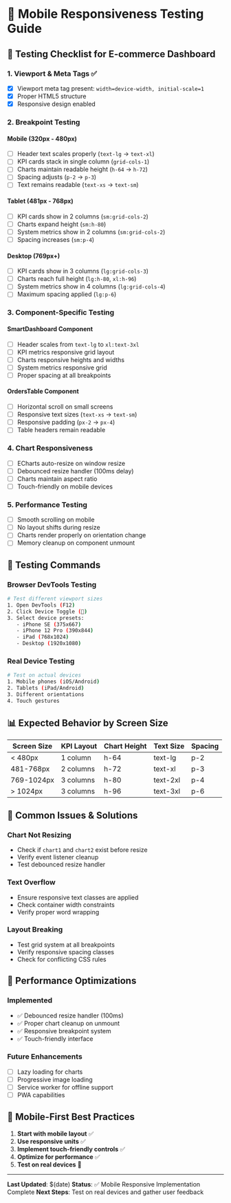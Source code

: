 # 📱 Mobile Responsiveness Testing Guide

## 🎯 **Testing Checklist for E-commerce Dashboard**

### **1. Viewport & Meta Tags ✅**
- [x] Viewport meta tag present: `width=device-width, initial-scale=1`
- [x] Proper HTML5 structure
- [x] Responsive design enabled

### **2. Breakpoint Testing**

#### **Mobile (320px - 480px)**
- [ ] Header text scales properly (`text-lg` → `text-xl`)
- [ ] KPI cards stack in single column (`grid-cols-1`)
- [ ] Charts maintain readable height (`h-64` → `h-72`)
- [ ] Spacing adjusts (`p-2` → `p-3`)
- [ ] Text remains readable (`text-xs` → `text-sm`)

#### **Tablet (481px - 768px)**
- [ ] KPI cards show in 2 columns (`sm:grid-cols-2`)
- [ ] Charts expand height (`sm:h-80`)
- [ ] System metrics show in 2 columns (`sm:grid-cols-2`)
- [ ] Spacing increases (`sm:p-4`)

#### **Desktop (769px+)**
- [ ] KPI cards show in 3 columns (`lg:grid-cols-3`)
- [ ] Charts reach full height (`lg:h-80`, `xl:h-96`)
- [ ] System metrics show in 4 columns (`lg:grid-cols-4`)
- [ ] Maximum spacing applied (`lg:p-6`)

### **3. Component-Specific Testing**

#### **SmartDashboard Component**
- [ ] Header scales from `text-lg` to `xl:text-3xl`
- [ ] KPI metrics responsive grid layout
- [ ] Charts responsive heights and widths
- [ ] System metrics responsive grid
- [ ] Proper spacing at all breakpoints

#### **OrdersTable Component**
- [ ] Horizontal scroll on small screens
- [ ] Responsive text sizes (`text-xs` → `text-sm`)
- [ ] Responsive padding (`px-2` → `px-4`)
- [ ] Table headers remain readable

### **4. Chart Responsiveness**
- [ ] ECharts auto-resize on window resize
- [ ] Debounced resize handler (100ms delay)
- [ ] Charts maintain aspect ratio
- [ ] Touch-friendly on mobile devices

### **5. Performance Testing**
- [ ] Smooth scrolling on mobile
- [ ] No layout shifts during resize
- [ ] Charts render properly on orientation change
- [ ] Memory cleanup on component unmount

## 🧪 **Testing Commands**

### **Browser DevTools Testing**
```bash
# Test different viewport sizes
1. Open DevTools (F12)
2. Click Device Toggle (📱)
3. Select device presets:
   - iPhone SE (375x667)
   - iPhone 12 Pro (390x844)
   - iPad (768x1024)
   - Desktop (1920x1080)
```

### **Real Device Testing**
```bash
# Test on actual devices
1. Mobile phones (iOS/Android)
2. Tablets (iPad/Android)
3. Different orientations
4. Touch gestures
```

## 📊 **Expected Behavior by Screen Size**

| Screen Size | KPI Layout | Chart Height | Text Size | Spacing |
|-------------|------------|--------------|-----------|---------|
| < 480px    | 1 column   | h-64        | text-lg   | p-2     |
| 481-768px  | 2 columns  | h-72        | text-xl   | p-3     |
| 769-1024px | 3 columns  | h-80        | text-2xl  | p-4     |
| > 1024px   | 3 columns  | h-96        | text-3xl  | p-6     |

## 🐛 **Common Issues & Solutions**

### **Chart Not Resizing**
- Check if `chart1` and `chart2` exist before resize
- Verify event listener cleanup
- Test debounced resize handler

### **Text Overflow**
- Ensure responsive text classes are applied
- Check container width constraints
- Verify proper word wrapping

### **Layout Breaking**
- Test grid system at all breakpoints
- Verify responsive spacing classes
- Check for conflicting CSS rules

## 🚀 **Performance Optimizations**

### **Implemented**
- ✅ Debounced resize handler (100ms)
- ✅ Proper chart cleanup on unmount
- ✅ Responsive breakpoint system
- ✅ Touch-friendly interface

### **Future Enhancements**
- [ ] Lazy loading for charts
- [ ] Progressive image loading
- [ ] Service worker for offline support
- [ ] PWA capabilities

## 📱 **Mobile-First Best Practices**

1. **Start with mobile layout** ✅
2. **Use responsive units** ✅
3. **Implement touch-friendly controls** ✅
4. **Optimize for performance** ✅
5. **Test on real devices** 🔄

---

**Last Updated**: $(date)
**Status**: ✅ Mobile Responsive Implementation Complete
**Next Steps**: Test on real devices and gather user feedback
